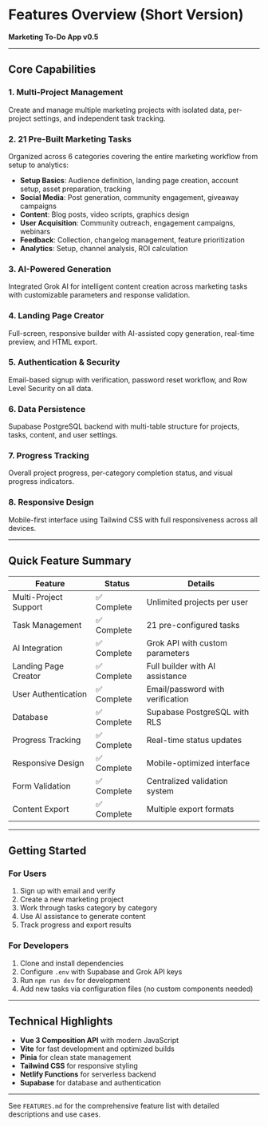 # Features Overview (Short Version)

**Marketing To-Do App v0.5**

---

## Core Capabilities

### 1. Multi-Project Management
Create and manage multiple marketing projects with isolated data, per-project settings, and independent task tracking.

### 2. 21 Pre-Built Marketing Tasks
Organized across 6 categories covering the entire marketing workflow from setup to analytics:
- **Setup Basics**: Audience definition, landing page creation, account setup, asset preparation, tracking
- **Social Media**: Post generation, community engagement, giveaway campaigns
- **Content**: Blog posts, video scripts, graphics design
- **User Acquisition**: Community outreach, engagement campaigns, webinars
- **Feedback**: Collection, changelog management, feature prioritization
- **Analytics**: Setup, channel analysis, ROI calculation

### 3. AI-Powered Generation
Integrated Grok AI for intelligent content creation across marketing tasks with customizable parameters and response validation.

### 4. Landing Page Creator
Full-screen, responsive builder with AI-assisted copy generation, real-time preview, and HTML export.

### 5. Authentication & Security
Email-based signup with verification, password reset workflow, and Row Level Security on all data.

### 6. Data Persistence
Supabase PostgreSQL backend with multi-table structure for projects, tasks, content, and user settings.

### 7. Progress Tracking
Overall project progress, per-category completion status, and visual progress indicators.

### 8. Responsive Design
Mobile-first interface using Tailwind CSS with full responsiveness across all devices.

---

## Quick Feature Summary

| Feature | Status | Details |
|---------|--------|---------|
| Multi-Project Support | ✅ Complete | Unlimited projects per user |
| Task Management | ✅ Complete | 21 pre-configured tasks |
| AI Integration | ✅ Complete | Grok API with custom parameters |
| Landing Page Creator | ✅ Complete | Full builder with AI assistance |
| User Authentication | ✅ Complete | Email/password with verification |
| Database | ✅ Complete | Supabase PostgreSQL with RLS |
| Progress Tracking | ✅ Complete | Real-time status updates |
| Responsive Design | ✅ Complete | Mobile-optimized interface |
| Form Validation | ✅ Complete | Centralized validation system |
| Content Export | ✅ Complete | Multiple export formats |

---

## Getting Started

### For Users
1. Sign up with email and verify
2. Create a new marketing project
3. Work through tasks category by category
4. Use AI assistance to generate content
5. Track progress and export results

### For Developers
1. Clone and install dependencies
2. Configure `.env` with Supabase and Grok API keys
3. Run `npm run dev` for development
4. Add new tasks via configuration files (no custom components needed)

---

## Technical Highlights

- **Vue 3 Composition API** with modern JavaScript
- **Vite** for fast development and optimized builds
- **Pinia** for clean state management
- **Tailwind CSS** for responsive styling
- **Netlify Functions** for serverless backend
- **Supabase** for database and authentication

---

See `FEATURES.md` for the comprehensive feature list with detailed descriptions and use cases.

